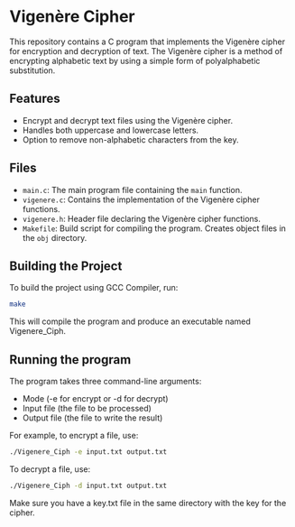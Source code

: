 # Vigenère Cipher

This repository contains a C program that implements the Vigenère cipher for encryption and decryption of text. The Vigenère cipher is a method of encrypting alphabetic text by using a simple form of polyalphabetic substitution.

## Features

- Encrypt and decrypt text files using the Vigenère cipher.
- Handles both uppercase and lowercase letters.
- Option to remove non-alphabetic characters from the key.

## Files

- `main.c`: The main program file containing the `main` function.
- `vigenere.c`: Contains the implementation of the Vigenère cipher functions.
- `vigenere.h`: Header file declaring the Vigenère cipher functions.
- `Makefile`: Build script for compiling the program. Creates object files in the `obj` directory.

## Building the Project

To build the project using GCC Compiler, run:

```sh
make
```
This will compile the program and produce an executable named Vigenere_Ciph.

## Running the program
The program takes three command-line arguments:

- Mode (-e for encrypt or -d for decrypt)
- Input file (the file to be processed)
- Output file (the file to write the result)

For example, to encrypt a file, use:

```sh
./Vigenere_Ciph -e input.txt output.txt
```
To decrypt a file, use:

```sh
./Vigenere_Ciph -d input.txt output.txt
```
Make sure you have a key.txt file in the same directory with the key for the cipher.
